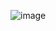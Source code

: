 ![image](https://github.com/loneicewolf/GeneralQubesNotes/assets/68499986/c57cfa7d-5858-49ff-9063-238835ba60f4)
